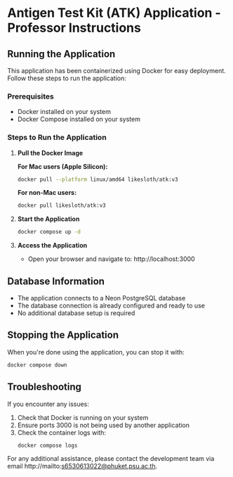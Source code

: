 # Antigen Test Kit (ATK) Application - Professor Instructions

## Running the Application

This application has been containerized using Docker for easy deployment. Follow these steps to run the application:

### Prerequisites
- Docker installed on your system
- Docker Compose installed on your system

### Steps to Run the Application

1. **Pull the Docker Image**

   **For Mac users (Apple Silicon):**
   ```bash
   docker pull --platform linux/amd64 likesloth/atk:v3
   ```

   **For non-Mac users:**
   ```bash
   docker pull likesloth/atk:v3
   ```

2. **Start the Application**
   ```bash
   docker compose up -d
   ```

3. **Access the Application**
   - Open your browser and navigate to: http://localhost:3000

## Database Information

- The application connects to a Neon PostgreSQL database
- The database connection is already configured and ready to use
- No additional database setup is required

## Stopping the Application

When you're done using the application, you can stop it with:
```bash
docker compose down
```

## Troubleshooting

If you encounter any issues:

1. Check that Docker is running on your system
2. Ensure ports 3000 is not being used by another application
3. Check the container logs with:
   ```bash
   docker compose logs
   ```

For any additional assistance, please contact the development team via email http://mailto:s6530613022@phuket.psu.ac.th.
